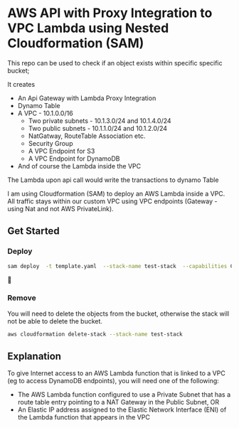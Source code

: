 # AWS API with Proxy Integration to VPC Lambda using Nested Cloudformation (SAM)

This repo can be used to check if an object exists within specific specific bucket;

It creates
* An Api Gateway with Lambda Proxy Integration
* Dynamo Table 
* A VPC - 10.1.0.0/16
    * Two private subnets - 10.1.3.0/24 and 10.1.4.0/24 
    * Two public subnets - 10.1.1.0/24 and 10.1.2.0/24 
    * NatGatway, RouteTable Association etc.
    * Security Group 
    * A VPC Endpoint for S3
    * A VPC Endpoint for DynamoDB
* And of course the Lambda inside the VPC


The Lambda upon api call would write the transactions to dynamo Table

I am using Cloudformation (SAM) to deploy an AWS Lambda inside a VPC. All traffic stays within our custom VPC using VPC endpoints (Gateway - using Nat and not AWS PrivateLink). 

## Get Started

### Deploy

```sh
sam deploy  -t template.yaml  --stack-name test-stack  --capabilities CAPABILITY_IAM CAPABILITY_AUTO_EXPAND --region us-east-1
```
:tada:

### Remove

You will need to delete the objects from the bucket, otherwise the stack will not be able to delete the bucket.

```sh
aws cloudformation delete-stack --stack-name test-stack 
```

## Explanation

To give Internet access to an AWS Lambda function that is linked to a VPC (eg to access DynamoDB endpoints), you will need one of the following:

   * The AWS Lambda function configured to use a Private Subnet that has a route table entry pointing to a NAT Gateway in the Public Subnet, OR
   * An Elastic IP address assigned to the Elastic Network Interface (ENI) of the Lambda function that appears in the VPC
